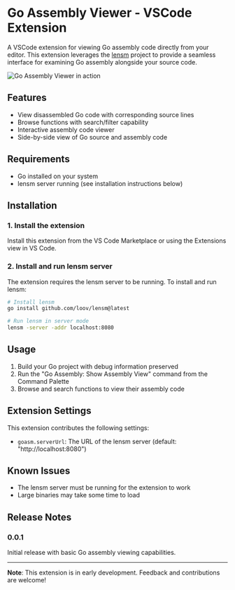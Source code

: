 # Go Assembly Viewer - VSCode Extension

A VSCode extension for viewing Go assembly code directly from your editor. This extension leverages the [lensm](https://github.com/loov/lensm) project to provide a seamless interface for examining Go assembly alongside your source code.

![Go Assembly Viewer in action](screenshot.gif)

## Features

- View disassembled Go code with corresponding source lines
- Browse functions with search/filter capability
- Interactive assembly code viewer
- Side-by-side view of Go source and assembly code

## Requirements

- Go installed on your system
- lensm server running (see installation instructions below)

## Installation

### 1. Install the extension

Install this extension from the VS Code Marketplace or using the Extensions view in VS Code.

### 2. Install and run lensm server

The extension requires the lensm server to be running. To install and run lensm:

```bash
# Install lensm
go install github.com/loov/lensm@latest

# Run lensm in server mode
lensm -server -addr localhost:8080
```

## Usage

1. Build your Go project with debug information preserved
2. Run the "Go Assembly: Show Assembly View" command from the Command Palette
3. Browse and search functions to view their assembly code

## Extension Settings

This extension contributes the following settings:

* `goasm.serverUrl`: The URL of the lensm server (default: "http://localhost:8080")

## Known Issues

- The lensm server must be running for the extension to work
- Large binaries may take some time to load

## Release Notes

### 0.0.1

Initial release with basic Go assembly viewing capabilities.

---

**Note**: This extension is in early development. Feedback and contributions are welcome!